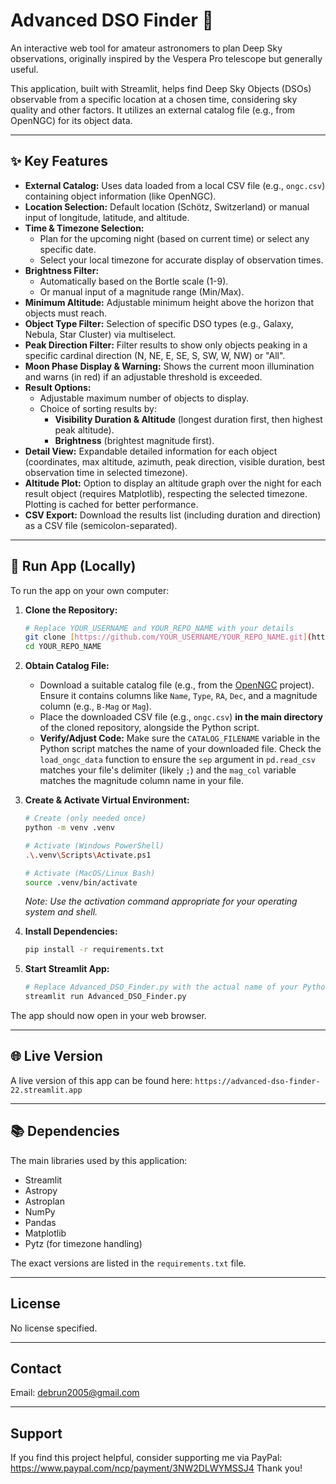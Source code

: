 # Advanced DSO Finder 🔭

An interactive web tool for amateur astronomers to plan Deep Sky observations, originally inspired by the Vespera Pro telescope but generally useful.

This application, built with Streamlit, helps find Deep Sky Objects (DSOs) observable from a specific location at a chosen time, considering sky quality and other factors. It utilizes an external catalog file (e.g., from OpenNGC) for its object data.

---

## ✨ Key Features

* **External Catalog:** Uses data loaded from a local CSV file (e.g., `ongc.csv`) containing object information (like OpenNGC).
* **Location Selection:** Default location (Schötz, Switzerland) or manual input of longitude, latitude, and altitude.
* **Time & Timezone Selection:**
    * Plan for the upcoming night (based on current time) or select any specific date.
    * Select your local timezone for accurate display of observation times.
* **Brightness Filter:**
    * Automatically based on the Bortle scale (1-9).
    * Or manual input of a magnitude range (Min/Max).
* **Minimum Altitude:** Adjustable minimum height above the horizon that objects must reach.
* **Object Type Filter:** Selection of specific DSO types (e.g., Galaxy, Nebula, Star Cluster) via multiselect.
* **Peak Direction Filter:** Filter results to show only objects peaking in a specific cardinal direction (N, NE, E, SE, S, SW, W, NW) or "All".
* **Moon Phase Display & Warning:** Shows the current moon illumination and warns (in red) if an adjustable threshold is exceeded.
* **Result Options:**
    * Adjustable maximum number of objects to display.
    * Choice of sorting results by:
        * **Visibility Duration & Altitude** (longest duration first, then highest peak altitude).
        * **Brightness** (brightest magnitude first).
* **Detail View:** Expandable detailed information for each object (coordinates, max altitude, azimuth, peak direction, visible duration, best observation time in selected timezone).
* **Altitude Plot:** Option to display an altitude graph over the night for each result object (requires Matplotlib), respecting the selected timezone. Plotting is cached for better performance.
* **CSV Export:** Download the results list (including duration and direction) as a CSV file (semicolon-separated).

---

## 🚀 Run App (Locally)

To run the app on your own computer:

1.  **Clone the Repository:**
    ```bash
    # Replace YOUR_USERNAME and YOUR_REPO_NAME with your details
    git clone [https://github.com/YOUR_USERNAME/YOUR_REPO_NAME.git](https://github.com/YOUR_USERNAME/YOUR_REPO_NAME.git)
    cd YOUR_REPO_NAME
    ```

2.  **Obtain Catalog File:**
    * Download a suitable catalog file (e.g., from the [OpenNGC](https://github.com/mattiaverga/OpenNGC) project). Ensure it contains columns like `Name`, `Type`, `RA`, `Dec`, and a magnitude column (e.g., `B-Mag` or `Mag`).
    * Place the downloaded CSV file (e.g., `ongc.csv`) **in the main directory** of the cloned repository, alongside the Python script.
    * **Verify/Adjust Code:** Make sure the `CATALOG_FILENAME` variable in the Python script matches the name of your downloaded file. Check the `load_ongc_data` function to ensure the `sep` argument in `pd.read_csv` matches your file's delimiter (likely `;`) and the `mag_col` variable matches the magnitude column name in your file.

3.  **Create & Activate Virtual Environment:**
    ```bash
    # Create (only needed once)
    python -m venv .venv

    # Activate (Windows PowerShell)
    .\.venv\Scripts\Activate.ps1

    # Activate (MacOS/Linux Bash)
    source .venv/bin/activate
    ```
    *Note: Use the activation command appropriate for your operating system and shell.*

4.  **Install Dependencies:**
    ```bash
    pip install -r requirements.txt
    ```

5.  **Start Streamlit App:**
    ```bash
    # Replace Advanced_DSO_Finder.py with the actual name of your Python script if different
    streamlit run Advanced_DSO_Finder.py
    ```

The app should now open in your web browser.

---

## 🌐 Live Version

A live version of this app can be found here: `https://advanced-dso-finder-22.streamlit.app`

---

## 📚 Dependencies

The main libraries used by this application:

* Streamlit
* Astropy
* Astroplan
* NumPy
* Pandas
* Matplotlib
* Pytz (for timezone handling)

The exact versions are listed in the `requirements.txt` file.

---

## License

No license specified.

---

## Contact

Email: debrun2005@gmail.com

---

## Support

If you find this project helpful, consider supporting me via PayPal: https://www.paypal.com/ncp/payment/3NW2DLWYMSSJ4
Thank you!
